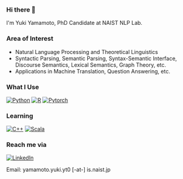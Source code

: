 ### Hi there 👋
I'm Yuki Yamamoto, PhD Candidate at NAIST NLP Lab.

<!--
**yama-yuki/yama-yuki** is a ✨ _special_ ✨ repository because its `README.md` (this file) appears on your GitHub profile.

Here are some ideas to get you started:

- 🔭 I’m currently working on ...
- 🌱 I’m currently learning ...
- 👯 I’m looking to collaborate on ...
- 🤔 I’m looking for help with ...
- 💬 Ask me about ...
- 📫 How to reach me: ...
- 😄 Pronouns: ...
- ⚡ Fun fact: ...
-->

### Area of Interest
<!--
- Natural Language Processing, Computational Linguistics, and Theoretical Linguistics

- I'm interested in anything related to natural language semantics:

  Semantic Parsing, Meaning Representation, Lexical Semantics, Discourse Semantics, Syntax-Semantics Interface and etc.

- And its applications in MT and etc.
-->

- Natural Language Processing and Theoretical Linguistics
- Syntactic Parsing, Semantic Parsing, Syntax-Semantic Interface, Discourse Semantics, Lexical Semantics, Graph Theory, etc. 
- Applications in Machine Translation, Question Answering, etc.

### What I Use
<!--
<img alt="Python" src="https://img.shields.io/badge/python-%2314354C.svg?style=for-the-badge&logo=python&logoColor=white"/> <img alt="R" src="https://img.shields.io/badge/r-%23276DC3.svg?style=for-the-badge&logo=r&logoColor=white"/> <img alt="PyTorch" src="https://img.shields.io/badge/PyTorch-%23EE4C2C.svg?style=for-the-badge&logo=PyTorch&logoColor=white" />

### Now Learning
<img alt="Scala" src="https://img.shields.io/badge/scala-%23DC322F.svg?style=for-the-badge&logo=scala&logoColor=white"/> <img alt="C++" src="https://img.shields.io/badge/c++-%2300599C.svg?style=for-the-badge&logo=c%2B%2B&logoColor=white"/>
-->
[<img alt="Python" src="https://img.shields.io/badge/-Python-3776AB.svg?logo=Python&style=flat&logoColor=white"/>](https://www.python.org/) [<img alt="R" src="https://img.shields.io/badge/-R-276DC3.svg?logo=R&style=flat"/>](https://www.r-project.org/) [<img alt="Pytorch" src="https://img.shields.io/badge/-Pytorch-EE4C2C.svg?logo=Pytorch&style=flat&logoColor=white"/>](https://pytorch.org/)
### Learning
[<img alt="C++" src="https://img.shields.io/badge/-C++-00599C.svg?logo=Cplusplus&style=flat&logoColor=white"/>](https://www.cplusplus.com/) [<img alt="Scala" src="https://img.shields.io/badge/-Scala-DC322F.svg?logo=Scala&style=flat&logoColor=white"/>](https://www.scala-lang.org/)

### Reach me via
[<img alt="LinkedIn" src="https://img.shields.io/badge/-LinkedIn-0A66C2.svg?logo=LinkedIn&style=flat"/>](https://www.linkedin.com/in/yuki-yamamoto/)

Email: yamamoto.yuki.yt0 [-at-] is.naist.jp

